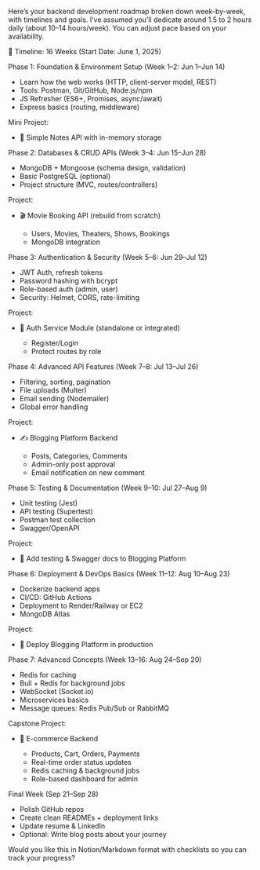Here’s your backend development roadmap broken down week-by-week, with timelines and goals. I’ve assumed you’ll dedicate around 1.5 to 2 hours daily (about 10–14 hours/week). You can adjust pace based on your availability.

📆 Timeline: 16 Weeks (Start Date: June 1, 2025)

Phase 1: Foundation & Environment Setup (Week 1–2: Jun 1–Jun 14)

* Learn how the web works (HTTP, client-server model, REST)
* Tools: Postman, Git/GitHub, Node.js/npm
* JS Refresher (ES6+, Promises, async/await)
* Express basics (routing, middleware)

Mini Project:

* 📝 Simple Notes API with in-memory storage

Phase 2: Databases & CRUD APIs (Week 3–4: Jun 15–Jun 28)

* MongoDB + Mongoose (schema design, validation)
* Basic PostgreSQL (optional)
* Project structure (MVC, routes/controllers)

Project:

* 🎬 Movie Booking API (rebuild from scratch)

  * Users, Movies, Theaters, Shows, Bookings
  * MongoDB integration

Phase 3: Authentication & Security (Week 5–6: Jun 29–Jul 12)

* JWT Auth, refresh tokens
* Password hashing with bcrypt
* Role-based auth (admin, user)
* Security: Helmet, CORS, rate-limiting

Project:

* 🔐 Auth Service Module (standalone or integrated)

  * Register/Login
  * Protect routes by role

Phase 4: Advanced API Features (Week 7–8: Jul 13–Jul 26)

* Filtering, sorting, pagination
* File uploads (Multer)
* Email sending (Nodemailer)
* Global error handling

Project:

* ✍️ Blogging Platform Backend

  * Posts, Categories, Comments
  * Admin-only post approval
  * Email notification on new comment

Phase 5: Testing & Documentation (Week 9–10: Jul 27–Aug 9)

* Unit testing (Jest)
* API testing (Supertest)
* Postman test collection
* Swagger/OpenAPI

Project:

* 🧪 Add testing & Swagger docs to Blogging Platform

Phase 6: Deployment & DevOps Basics (Week 11–12: Aug 10–Aug 23)

* Dockerize backend apps
* CI/CD: GitHub Actions
* Deployment to Render/Railway or EC2
* MongoDB Atlas

Project:

* 🚀 Deploy Blogging Platform in production

Phase 7: Advanced Concepts (Week 13–16: Aug 24–Sep 20)

* Redis for caching
* Bull + Redis for background jobs
* WebSocket (Socket.io)
* Microservices basics
* Message queues: Redis Pub/Sub or RabbitMQ

Capstone Project:

* 🛒 E-commerce Backend

  * Products, Cart, Orders, Payments
  * Real-time order status updates
  * Redis caching & background jobs
  * Role-based dashboard for admin

Final Week (Sep 21–Sep 28)

* Polish GitHub repos
* Create clean READMEs + deployment links
* Update resume & LinkedIn
* Optional: Write blog posts about your journey

Would you like this in Notion/Markdown format with checklists so you can track your progress?
